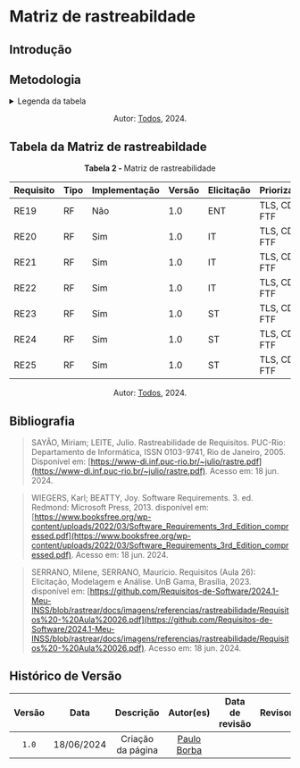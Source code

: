 # Matriz de rastreabildade

## Introdução

## Metodologia


<details>
  <summary>Legenda da tabela</summary>
  <ul>
    <li><strong>Requisito</strong>: Código único para cada requisito, usado para identificação e referência rápida, onde RE significa Requisito Elicitado.</li>
    <li><strong>Tipo</strong>: Qual o tipo de requisito, onde RF significa Requisito Funcional e RNF significa Requisito Não Funcional.</li>
    <li><strong>Implementação</strong>: Estado atual da implementação do requisito, indicando se já foi implementado.</li>
    <li><strong>Versão</strong>: Referente ao versionamento do requisito.</li>
    <li><strong>Elicitação</strong>: Código para indicar as técnicas utilizadas para a elicitação do requisito referente, podendo ser:
      <ul>
        <li>BS: Brainstorming</li>
        <li>IT: Introspecção</li>
        <li>ENT: Entrevista</li>
        <li>QT: Questionário</li>
        <li>ST: Storytelling</li>
      </ul>
    </li>
    <li><strong>Priorização</strong>: Código para indicar as técnicas utilizadas para priorizar o requisito referente, podendo ser:
      <ul>
        <li>TLS: Three-level scale</li>
        <li>CDS: $100</li>
        <li>FTF: First Things First</li>
      </ul>
    </li>
    <li><strong>Modelagem</strong>: Código para indicar as técnicas de modelagem utilizadas no projeto, podendo ser:
      <ul>
        <li>ES: Especificação suplementar</li>
        <li>CS: Casos de Uso</li>
        <li>CE: Cenários</li>
        <li>LE: Léxicos</li>
        <li>BC: Backlog</li>
        <li>HU: Histórias de Usuário</li>
        <li>NF: NFR Framework</li>
      </ul>
    </li>
    <li><strong>Elos</strong>:</li>
  </ul>
</details>

<p align="center">Autor: <a href="https://github.com/Requisitos-de-Software/2024.1-Meu-INSS">Todos</a></a>, 2024.</p>

## Tabela da Matriz de rastreabildade

<p align="center" > <strong> Tabela 2 - </Strong> Matriz de rastreabilidade</font> <gitbr></p>

| Requisito | Tipo  | Implementação | Versão | Elicitação |Priorizaçaõ | Modelagem | Elos |
|---------------|------|--------|---------------|---------------|---------------|---------------|---------------|
| RE19          | RF   | Não | 1.0 | ENT | TLS, CDS, FTF | CS, BC, HU | C19 |
| RE20          | RF   | Sim | 1.0 | IT | TLS, CDS, FTF | BC, HU | C20 |
| RE21          | RF   | Sim | 1.0 | IT | TLS, CDS, FTF | CS, BC, HU | C21 |
| RE22          | RF   | Sim | 1.0 | IT | TLS, CDS, FTF | CS, BC, HU | C22 |
| RE23          | RF   | Sim | 1.0 | ST | TLS, CDS, FTF | BC, HU | C23 |
| RE24          | RF   | Sim | 1.0 | ST | TLS, CDS, FTF | CS, BC, HU | C24 |
| RE25          | RF   | Sim | 1.0 | ST | TLS, CDS, FTF | CS, BC, HU | C25 |

<p align="center">Autor: <a href="https://github.com/Requisitos-de-Software/2024.1-Meu-INSS">Todos</a></a>, 2024.</p>


## Bibliografia
> </a> SAYÃO, Miriam; LEITE, Julio. Rastreabilidade de Requisitos. PUC-Rio: Departamento de Informática, ISSN 0103-9741, Rio de Janeiro, 2005. Disponível em: [https://www-di.inf.puc-rio.br/~julio/rastre.pdf](https://www-di.inf.puc-rio.br/~julio/rastre.pdf). Acesso em: 18 jun. 2024.

> </a> WIEGERS, Karl; BEATTY, Joy. Software Requirements. 3. ed. Redmond: Microsoft Press, 2013. disponível em: [https://www.booksfree.org/wp-content/uploads/2022/03/Software_Requirements_3rd_Edition_compressed.pdf](https://www.booksfree.org/wp-content/uploads/2022/03/Software_Requirements_3rd_Edition_compressed.pdf). Acesso em: 18 jun. 2024.

> </a> SERRANO, Milene, SERRANO, Maurício. Requisitos (Aula 26): Elicitação, Modelagem e Análise. UnB Gama, Brasília, 2023. disponível em: [https://github.com/Requisitos-de-Software/2024.1-Meu-INSS/blob/rastrear/docs/imagens/referencias/rastreabilidade/Requisitos%20-%20Aula%20026.pdf](https://github.com/Requisitos-de-Software/2024.1-Meu-INSS/blob/rastrear/docs/imagens/referencias/rastreabilidade/Requisitos%20-%20Aula%20026.pdf). Acesso em: 18 jun. 2024.

## Histórico de Versão
| Versão | Data | Descrição | Autor(es) | Data de revisão | Revisor(es) |
| :-: | :-: | :-: | :-: | :-: | :-: |
| `1.0` | 18/06/2024  | Criação da página | [Paulo Borba](https://github.com/paulohborba) | | | 
